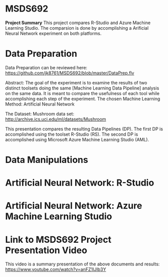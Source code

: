 # MSDS692
**Project Summary**
This project compares R-Studio and Azure Machine Learning Studio. 
The comparsion is done by accomplishing a Arificial Neural Network experiment on both platforms.

# Data Preparation
Data Preparation can be reviewed here: https://github.com/jk8761/MSDS692/blob/master/DataPrep.flv

Abstract:
The goal of the experiment is to examine the results of two distinct toolsets doing the same [Machine Learning Data Pipeline] analysis on the same data. It is meant to compare the usefulness of each tool while accomplishing each step of the experiment.
The chosen Machine Learning Method: Artificial Neural Network

The Dataset: Mushroom data set:  http://archive.ics.uci.edu/ml/datasets/Mushroom

This presentation compares the resulting Data Pipelines (DP). The first DP is accomplished using the toolset R-Studio (RS). The second DP is accomplished using Microsoft Azure Machine Learning Studio (AML).

# Data Manipulations

# Artificial Neural Network: R-Studio

# Artificial Neural Network: Azure Machine Learning Studio

# Link to MSDS692 Project Presentation Video
This video is a summary presentation of the above documents and results: https://www.youtube.com/watch?v=anFZ1IJIb3Y
  
  

